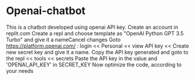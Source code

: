 # Openai-chatbot
This is a chatbot developed using openai API key.
Create an account in replit.com
Create a repl and choose template as "OpenAI Python GPT 3.5 Turbo" and give it a nameCancel changes
Goto https://platform.openai.com/ : login << Personal << view API key << Create new secret key and give it a name.
Copy the API key generated and goto to the repl << tools << secrets 
Paste the API key in the value and 'OPENAI_API_KEY' in SECRET_KEY
Now optimize the code, according to your needs
